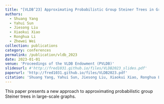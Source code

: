 ```yaml
---
title: "[VLDB’23] Approximating Probabilistic Group Steiner Trees in Graphs"
authors: 
  - Shuang Yang
  - Yahui Sun
  - Jiesong Liu
  - Xiaokui Xiao
  - Ronghua Li
  - Zhewei Wei
collection: publications
category: conferences
permalink: /publication/vldb_2023
date: 2023-01-01
venue: 'Proceedings of the VLDB Endowment (PVLDB)'
slidesurl: #'http://fred1031.github.io/files/VLDB2023_slides.pdf'
paperurl: 'http://fred1031.github.io/files/VLDB2023.pdf'
citation: 'Shuang Yang, Yahui Sun, Jiesong Liu, Xiaokui Xiao, Ronghua Li, Zhewei Wei. (2023). "Approximating Probabilistic Group Steiner Trees in Graphs." <i>VLDB 2023</i>.'
---
```


This paper presents a new approach to approximating probabilistic group Steiner trees in large-scale graphs.
